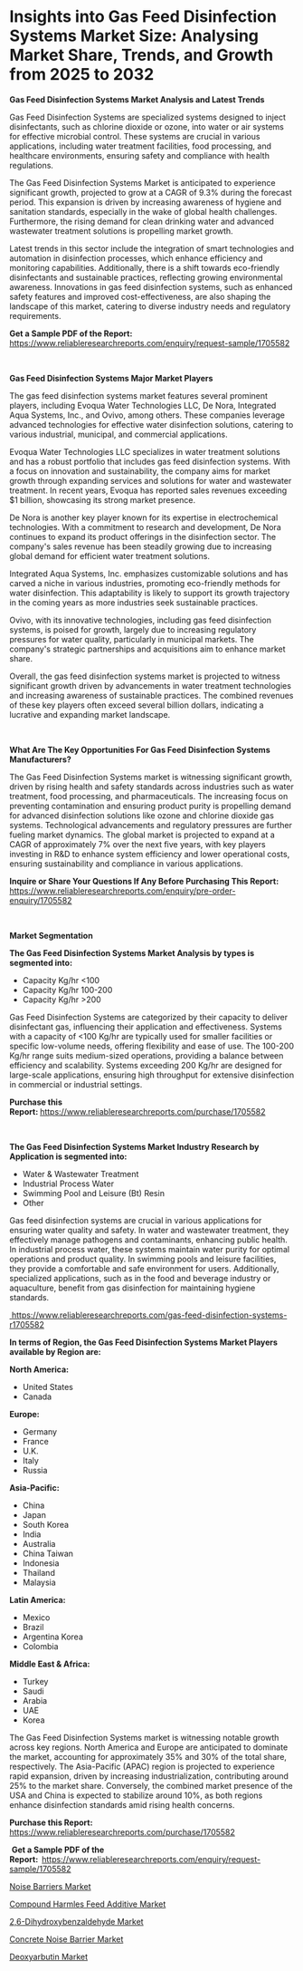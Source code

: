 <p><h1>Insights into Gas Feed Disinfection Systems Market Size: Analysing Market Share, Trends, and Growth from 2025 to 2032</h1></p><p><strong>Gas Feed Disinfection Systems Market Analysis and Latest Trends</strong></p>
<p><p>Gas Feed Disinfection Systems are specialized systems designed to inject disinfectants, such as chlorine dioxide or ozone, into water or air systems for effective microbial control. These systems are crucial in various applications, including water treatment facilities, food processing, and healthcare environments, ensuring safety and compliance with health regulations.</p><p>The Gas Feed Disinfection Systems Market is anticipated to experience significant growth, projected to grow at a CAGR of 9.3% during the forecast period. This expansion is driven by increasing awareness of hygiene and sanitation standards, especially in the wake of global health challenges. Furthermore, the rising demand for clean drinking water and advanced wastewater treatment solutions is propelling market growth. </p><p>Latest trends in this sector include the integration of smart technologies and automation in disinfection processes, which enhance efficiency and monitoring capabilities. Additionally, there is a shift towards eco-friendly disinfectants and sustainable practices, reflecting growing environmental awareness. Innovations in gas feed disinfection systems, such as enhanced safety features and improved cost-effectiveness, are also shaping the landscape of this market, catering to diverse industry needs and regulatory requirements.</p></p>
<p><strong>Get a Sample PDF of the Report:&nbsp;</strong> <a href="https://www.reliableresearchreports.com/enquiry/request-sample/1705582?utm_campaign=31&utm_medium=2&utm_source=Github&utm_content=ia&utm_term=27032025&utm_id=gas-feed-disinfection-systems">https://www.reliableresearchreports.com/enquiry/request-sample/1705582</a></p>
<p>&nbsp;</p>
<p><strong>Gas Feed Disinfection Systems Major Market Players</strong></p>
<p><p>The gas feed disinfection systems market features several prominent players, including Evoqua Water Technologies LLC, De Nora, Integrated Aqua Systems, Inc., and Ovivo, among others. These companies leverage advanced technologies for effective water disinfection solutions, catering to various industrial, municipal, and commercial applications.</p><p>Evoqua Water Technologies LLC specializes in water treatment solutions and has a robust portfolio that includes gas feed disinfection systems. With a focus on innovation and sustainability, the company aims for market growth through expanding services and solutions for water and wastewater treatment. In recent years, Evoqua has reported sales revenues exceeding $1 billion, showcasing its strong market presence.</p><p>De Nora is another key player known for its expertise in electrochemical technologies. With a commitment to research and development, De Nora continues to expand its product offerings in the disinfection sector. The company's sales revenue has been steadily growing due to increasing global demand for efficient water treatment solutions.</p><p>Integrated Aqua Systems, Inc. emphasizes customizable solutions and has carved a niche in various industries, promoting eco-friendly methods for water disinfection. This adaptability is likely to support its growth trajectory in the coming years as more industries seek sustainable practices.</p><p>Ovivo, with its innovative technologies, including gas feed disinfection systems, is poised for growth, largely due to increasing regulatory pressures for water quality, particularly in municipal markets. The company's strategic partnerships and acquisitions aim to enhance market share.</p><p>Overall, the gas feed disinfection systems market is projected to witness significant growth driven by advancements in water treatment technologies and increasing awareness of sustainable practices. The combined revenues of these key players often exceed several billion dollars, indicating a lucrative and expanding market landscape.</p></p>
<p>&nbsp;</p>
<p><strong>What Are The Key Opportunities For Gas Feed Disinfection Systems Manufacturers?</strong></p>
<p><p>The Gas Feed Disinfection Systems market is witnessing significant growth, driven by rising health and safety standards across industries such as water treatment, food processing, and pharmaceuticals. The increasing focus on preventing contamination and ensuring product purity is propelling demand for advanced disinfection solutions like ozone and chlorine dioxide gas systems. Technological advancements and regulatory pressures are further fueling market dynamics. The global market is projected to expand at a CAGR of approximately 7% over the next five years, with key players investing in R&D to enhance system efficiency and lower operational costs, ensuring sustainability and compliance in various applications.</p></p>
<p><strong>Inquire or Share Your Questions If Any Before Purchasing This Report:</strong> <a href="https://www.reliableresearchreports.com/enquiry/pre-order-enquiry/1705582?utm_campaign=31&utm_medium=2&utm_source=Github&utm_content=ia&utm_term=27032025&utm_id=gas-feed-disinfection-systems">https://www.reliableresearchreports.com/enquiry/pre-order-enquiry/1705582</a></p>
<p>&nbsp;</p>
<p><strong>Market Segmentation</strong></p>
<p><strong>The Gas Feed Disinfection Systems Market Analysis by types is segmented into:</strong></p>
<p><ul><li>Capacity Kg/hr <100</li><li>Capacity Kg/hr 100-200</li><li>Capacity Kg/hr >200</li></ul></p>
<p><p>Gas Feed Disinfection Systems are categorized by their capacity to deliver disinfectant gas, influencing their application and effectiveness. Systems with a capacity of <100 Kg/hr are typically used for smaller facilities or specific low-volume needs, offering flexibility and ease of use. The 100-200 Kg/hr range suits medium-sized operations, providing a balance between efficiency and scalability. Systems exceeding 200 Kg/hr are designed for large-scale applications, ensuring high throughput for extensive disinfection in commercial or industrial settings.</p></p>
<p><strong>Purchase this Report:&nbsp;</strong><a href="https://www.reliableresearchreports.com/purchase/1705582?utm_campaign=31&utm_medium=2&utm_source=Github&utm_content=ia&utm_term=27032025&utm_id=gas-feed-disinfection-systems">https://www.reliableresearchreports.com/purchase/1705582</a></p>
<p>&nbsp;</p>
<p><strong>The Gas Feed Disinfection Systems Market Industry Research by Application is segmented into:</strong></p>
<p><ul><li>Water & Wastewater Treatment</li><li>Industrial Process Water</li><li>Swimming Pool and Leisure (Bt) Resin</li><li>Other</li></ul></p>
<p><p>Gas feed disinfection systems are crucial in various applications for ensuring water quality and safety. In water and wastewater treatment, they effectively manage pathogens and contaminants, enhancing public health. In industrial process water, these systems maintain water purity for optimal operations and product quality. In swimming pools and leisure facilities, they provide a comfortable and safe environment for users. Additionally, specialized applications, such as in the food and beverage industry or aquaculture, benefit from gas disinfection for maintaining hygiene standards.</p></p>
<p><a href="https://www.reliableresearchreports.com/gas-feed-disinfection-systems-r1705582?utm_campaign=31&utm_medium=2&utm_source=Github&utm_content=ia&utm_term=27032025&utm_id=gas-feed-disinfection-systems">&nbsp;https://www.reliableresearchreports.com/gas-feed-disinfection-systems-r1705582</a></p>
<p><strong>In terms of Region, the Gas Feed Disinfection Systems Market Players available by Region are:</strong></p>
<p>
    <p> <strong> North America: </strong>
        <ul>
            <li>United States</li>
            <li>Canada</li>
        </ul>
        </p> 
    <p> <strong> Europe: </strong>
        <ul>
            <li>Germany</li>
            <li>France</li>
            <li>U.K.</li>
            <li>Italy</li>
            <li>Russia</li>
        </ul>
        </p> 
    <p> <strong> Asia-Pacific: </strong>
        <ul>
            <li>China</li>
            <li>Japan</li>
            <li>South Korea</li>
            <li>India</li>
            <li>Australia</li>
            <li>China Taiwan</li>
            <li>Indonesia</li>
            <li>Thailand</li>
            <li>Malaysia</li>
        </ul>
        </p> 
    <p> <strong> Latin America: </strong>
        <ul>
            <li>Mexico</li>
            <li>Brazil</li>
            <li>Argentina Korea</li>
            <li>Colombia</li>
        </ul>
        </p> 
    <p> <strong> Middle East & Africa: </strong>
        <ul>
            <li>Turkey</li>
            <li>Saudi</li>
            <li>Arabia</li>
            <li>UAE</li>
            <li>Korea</li>
        </ul>
    </p>
    </p>
<p><p>The Gas Feed Disinfection Systems market is witnessing notable growth across key regions. North America and Europe are anticipated to dominate the market, accounting for approximately 35% and 30% of the total share, respectively. The Asia-Pacific (APAC) region is projected to experience rapid expansion, driven by increasing industrialization, contributing around 25% to the market share. Conversely, the combined market presence of the USA and China is expected to stabilize around 10%, as both regions enhance disinfection standards amid rising health concerns.</p></p>
<p><strong>Purchase this Report: </strong><a href="https://www.reliableresearchreports.com/purchase/1705582?utm_campaign=31&utm_medium=2&utm_source=Github&utm_content=ia&utm_term=27032025&utm_id=gas-feed-disinfection-systems">https://www.reliableresearchreports.com/purchase/1705582</a></p>
<p>&nbsp;<strong>Get a Sample PDF of the Report:&nbsp;&nbsp;</strong><a href="https://www.reliableresearchreports.com/enquiry/request-sample/1705582?utm_campaign=31&utm_medium=2&utm_source=Github&utm_content=ia&utm_term=27032025&utm_id=gas-feed-disinfection-systems">https://www.reliableresearchreports.com/enquiry/request-sample/1705582</a></p>
<p><strong></strong></p>
<p><p><a href="https://github.com/MonroeBullock54/Market-Research-Report-List-2/blob/main/noise-barriers-market.md?utm_campaign=31&utm_medium=2&utm_source=Github&utm_content=ia&utm_term=27032025&utm_id=gas-feed-disinfection-systems">Noise Barriers Market</a></p><p><a href="https://github.com/FassouRP/Market-Research-Report-List-7/blob/main/compound-harmles-feed-additive-market.md?utm_campaign=31&utm_medium=2&utm_source=Github&utm_content=ia&utm_term=27032025&utm_id=gas-feed-disinfection-systems">Compound Harmles Feed Additive Market</a></p><p><a href="https://github.com/skerretflossie9297/Market-Research-Report-List-1/blob/main/26-dihydroxybenzaldehyde-market.md?utm_campaign=31&utm_medium=2&utm_source=Github&utm_content=ia&utm_term=27032025&utm_id=gas-feed-disinfection-systems">2,6-Dihydroxybenzaldehyde Market</a></p><p><a href="https://github.com/shondapmbau/Market-Research-Report-List-1/blob/main/concrete-noise-barrier-market.md?utm_campaign=31&utm_medium=2&utm_source=Github&utm_content=ia&utm_term=27032025&utm_id=gas-feed-disinfection-systems">Concrete Noise Barrier Market</a></p><p><a href="https://github.com/rahu1506/Market-Research-Report-List-7/blob/main/deoxyarbutin-market.md?utm_campaign=31&utm_medium=2&utm_source=Github&utm_content=ia&utm_term=27032025&utm_id=gas-feed-disinfection-systems">Deoxyarbutin Market</a></p></p>